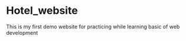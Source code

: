 # Hotel_website
This is my first demo website for practicing while learning basic of web development
